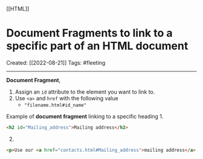[[HTML]]

# Document Fragments to link to a specific part of an HTML document
Created:  [[2022-08-21]]
Tags: #fleeting 

---
**Document Fragment**, 
1. Assign an `id` attribute to the element you want to link to.
2. Use `<a>` and `href` with the following value
    - `"filename.html#id_name"`


Example of **document fragment** linking to a specific heading
1.
```HTML
<h2 id="Mailing_address">Mailing address</h2>
```

2.
```HTML
<p>Use our <a href="contacts.html#Mailing_address">mailing address</a> to send feedback.</p>
```
